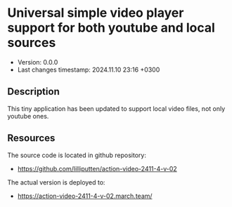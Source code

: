 <!--
@since 2024.10.31, 18:03
@changed 2024.10.31, 18:04
-->

# Universal simple video player support for both youtube and local sources

- Version: 0.0.0
- Last changes timestamp: 2024.11.10 23:16 +0300

## Description

This tiny application has been updated to support local video files, not only youtube ones.

## Resources

The source code is located in github repository:

- https://github.com/lilliputten/action-video-2411-4-v-02

The actual version is deployed to:

- https://action-video-2411-4-v-02.march.team/
